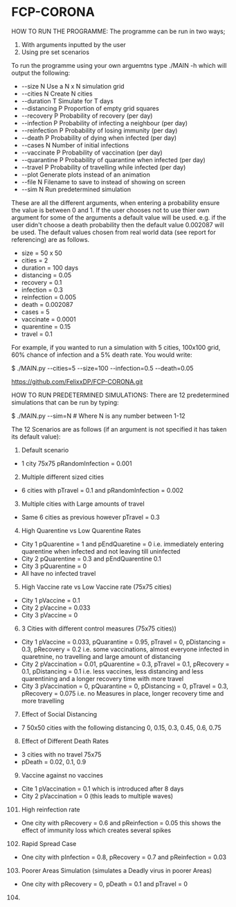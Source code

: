 # FCP-CORONAHOW TO RUN THE PROGRAMME:The programme can be run in two ways; 1) With arguments inputted by the user 2) Using pre set scenarios To run the programme using your own arguemtns type ./MAIN -h which will output the following:-  --size N         Use a N x N simulation grid-  --cities N       Create N cities-  --duration T     Simulate for T days-  --distancing P   Proportion of empty grid squares-  --recovery P     Probability of recovery (per day)-  --infection P    Probability of infecting a neighbour (per day)-  --reinfection P  Probability of losing immunity (per day)-  --death P        Probability of dying when infected (per day)-  --cases N        Number of initial infections-  --vaccinate P    Probability of vaccination (per day)-  --quarantine P   Probability of quarantine when infected (per day)-  --travel P       Probability of travelling while infected (per day)-  --plot           Generate plots instead of an animation-  --file N         Filename to save to instead of showing on screen-  --sim N          Run predetermined simulationThese are all the different arguments, when entering a probability ensure the value is between 0 and 1. If the user chooses not to use thier own argument for some of the arguments a default value will be used. e.g. if the user didn't choose a death probability then the default value 0.002087 will be used. The default values chosen from real world data (see report for referencing) are as follows.- size = 50 x 50- cities = 2- duration = 100 days- distancing = 0.05- recovery = 0.1- infection = 0.3- reinfection = 0.005- death = 0.002087- cases = 5- vaccinate = 0.0001 - quarentine = 0.15- travel = 0.1For example, if you wanted to run a simulation with 5 cities, 100x100 grid, 60% chance of infection and a 5%death rate. You would write:$ ./MAIN.py --cities=5 --size=100 --infection=0.5 --death=0.05https://github.com/FelixxDP/FCP-CORONA.gitHOW TO RUN PREDETERMINED SIMULATIONS:There are 12 predetermined simulations that can be run by typing:$ ./MAIN.py --sim=N  # Where N is any number between 1-12The 12 Scenarios are as follows (if an argument is not specified it has taken its default value):1) Default scenario- 1 city 75x75 pRandomInfection = 0.001 2) Multiple different sized cities- 6 cities with pTravel = 0.1 and pRandomInfection = 0.0023) Multiple cities with Large amounts of travel- Same 6 cities as previous however pTravel = 0.34) High Quarentine vs Low Quarentine Rates- City 1 pQuarentine = 1 and pEndQuaretine = 0 i.e. immediately entering quarentine when infected and not leaving till uninfected- City 2 pQuarentine = 0.3 and pEndQuarentine 0.1- City 3 pQuarentine = 0- All have no infected travel5) High Vaccine rate vs Low Vaccine rate (75x75 cities)- City 1 pVaccine = 0.1- City 2 pVaccine = 0.033- City 3 pVaccine = 06) 3 Cities with different control measures (75x75 cities))- City 1 pVaccine = 0.033, pQuarantine = 0.95, pTravel = 0, pDistancing = 0.3, pRecovery = 0.2 i.e. some vaccinations, almost everyone infected in quaretnine, no travelling and large amount of distancing- City 2 pVaccination = 0.01, pQuarentine = 0.3, pTravel = 0.1, pRecovery = 0.1, pDistancing = 0.1 i.e. less vaccines, less distancing and less quarentining and a longer recovery time with more travel- City 3 pVaccination = 0, pQuarantine = 0, pDistancing = 0, pTravel = 0.3, pRecovery = 0.075 i.e. no Measures in place, longer recovery time andmore travelling7) Effect of Social Distancing- 7 50x50 cities with the following distancing 0, 0.15, 0.3, 0.45, 0.6, 0.758) Effect of Different Death Rates- 3 cities with no travel 75x75- pDeath = 0.02, 0.1, 0.99) Vaccine against no vaccines- Cite 1 pVaccination = 0.1 which is introduced after 8 days- City 2 pVaccination = 0 (this leads to multiple waves)101) High reinfection rate- One city with pRecovery = 0.6 and pReinfection = 0.05 this shows the effect of immunity loss which creates several spikes 102) Rapid Spread Case- One city with pInfection = 0.8, pRecovery = 0.7 and pReinfection = 0.03103) Poorer Areas Simulation (simulates a Deadly virus in poorer Areas)- One city with pRecovery = 0, pDeath = 0.1 and pTravel = 0104) 